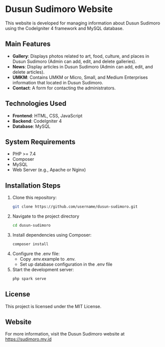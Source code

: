 # Dusun Sudimoro Website

This website is developed for managing information about Dusun Sudimoro using the CodeIgniter 4 framework and MySQL database.

## Main Features
- **Gallery**: Displays photos related to art, food, culture, and places in Dusun Sudimoro (Admin can add, edit, and delete galleries).
- **News**: Display articles in Dusun Sudimoro (Admin can add, edit, and delete articles).
- **UMKM**: Contains UMKM or Micro, Small, and Medium Enterprises information that located in Dusun Sudimoro.
- **Contact**: A form for contacting the administrators.

## Technologies Used
- **Frontend**: HTML, CSS, JavaScript
- **Backend**: CodeIgniter 4
- **Database**: MySQL

## System Requirements
- PHP >= 7.4
- Composer
- MySQL
- Web Server (e.g., Apache or Nginx)

## Installation Steps
1. Clone this repository:
   ```bash
   git clone https://github.com/username/dusun-sudimoro.git
2. Navigate to the project directory
   ```bash
   cd dusun-sudimoro
3. Install dependencies using Composer:
   ```bash
   composer install
4. Configure the .env file:
   - Copy .env.example to .env.
   - Set up database configuration in the .env file
5. Start the development server:
   ```bash
   php spark serve
## License
This project is licensed under the MIT License.
## Website
For more information, visit the Dusun Sudimoro website at https://sudimoro.my.id



